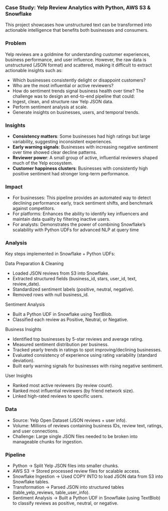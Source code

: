 ### Case Study: Yelp Review Analytics with Python, AWS S3 & Snowflake
This project showcases how unstructured text can be transformed into actionable intelligence that benefits both businesses and consumers.

### Problem

Yelp reviews are a goldmine for understanding customer experiences, business performance, and user influence. However, the raw data is unstructured (JSON format) and scattered, making it difficult to extract actionable insights such as:
- Which businesses consistently delight or disappoint customers?
- Who are the most influential or active reviewers?
- How do sentiment trends signal business health over time?
The challenge was to design an end-to-end pipeline that could:
- Ingest, clean, and structure raw Yelp JSON data.
- Perform sentiment analysis at scale.
- Generate insights on businesses, users, and temporal trends.

### Insights

- **Consistency matters**: Some businesses had high ratings but large variability, suggesting inconsistent experiences.
- **Early warning signals**: Businesses with increasing negative sentiment over time showed clear decline patterns.
- **Reviewer power**: A small group of active, influential reviewers shaped much of the Yelp ecosystem.
- **Customer happiness clusters**: Businesses with consistently high positive sentiment had stronger long-term performance.


### Impact

- For businesses: This pipeline provides an automated way to detect declining performance early, track sentiment shifts, and benchmark against competitors.
- For platforms: Enhances the ability to identify key influencers and maintain data quality by filtering inactive users.
- For analysts: Demonstrates the power of combining Snowflake’s scalability with Python UDFs for advanced NLP at query time


### Analysis

Key steps implemented in Snowflake + Python UDFs:

Data Preparation & Cleaning
- Loaded JSON reviews from S3 into Snowflake.
- Extracted structured fields (business_id, stars, user_id, text, review_date).
- Standardized sentiment labels (positive, neutral, negative).
- Removed rows with null business_id.

Sentiment Analysis
- Built a Python UDF in Snowflake using TextBlob.
- Classified each review as Positive, Neutral, or Negative.

Business Insights
- Identified top businesses by 5-star reviews and average rating.
- Measured sentiment distribution per business.
- Tracked yearly trends in ratings to spot improving/declining businesses.
- Evaluated consistency of experience using rating variability (standard deviation).
- Built early warning signals for businesses with rising negative sentiment.

User Insights
- Ranked most active reviewers (by review count).
- Ranked most influential reviewers (by friend network size).
- Linked high-rated reviews to specific users.

### Data
- Source: Yelp Open Dataset (JSON reviews + user info).
- Volume: Millions of reviews containing business IDs, review text, ratings, and user connections.
- Challenge: Large single JSON files needed to be broken into manageable chunks for ingestion.

### Pipeline
- Python → Split Yelp JSON files into smaller chunks.
- AWS S3 → Stored processed review files for scalable access.
- Snowflake Ingestion → Used COPY INTO to load JSON data from S3 into Snowflake tables.
- Transformation → Parsed JSON into structured tables (table_yelp_reviews, table_user_info).
- Sentiment Analysis → Built a Python UDF in Snowflake (using TextBlob) to classify reviews as positive, neutral, or negative.
